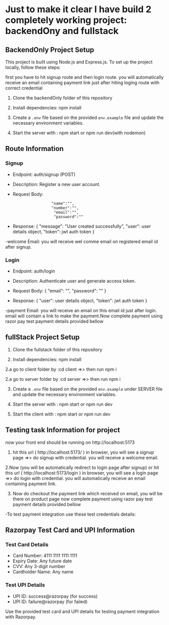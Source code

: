 # Just to make it clear I have build 2 completely working project: backendOny and fullstack

## BackendOnly Project Setup

This project is built using Node.js and Express.js. To set up the project locally, follow these steps:

first you have to hit signup route and then login route. you will automatically receive an email containing payment link just after hiting loging route with correct credential

1. Clone the backendOnly folder of this repository


2. Install dependencies: npm install


3. Create a `.env` file based on the provided `env.example` file and update the necessary environment variables.

4. Start the server with : npm start  or npm run dev(with nodemon)


##  Route Information

### Signup
- Endpoint: auth/signup (POST)
- Description: Register a new user account.
- Request Body: 

                       "name":"",
                       "number":"",
                        "email":"",
                        "password":""

- Response:
                        {
                        "message": "User created successfully",
                        "user": user details object,
                        "token": jwt auth token
                        }

-welcome Email: you will receive wel comme  email on registered email id after signup.




### Login
- Endpoint:  auth/login
- Description: Authenticate user and generate access token.
- Request Body:
                        {
                        "email": "",
                        "password": ""
                        }

- Response:
                        {
                        "user": user details object,
                        "token": jwt auth token
                        }

-payment Email: you will receive an email on this email id just after login. email will contain a link to make the payment.Now complete payment using razor pay test payment details provided bellow












## fullStack Project Setup

1. Clone the fullstack folder of this repository


2. Install dependencies: npm install

2.a go to client folder by :cd client =>> then run npm i

2.a go to server folder by :cd server  =>> then run npm i

3. Create a `.env` file based on the provided `env.example` under SERVER file and update the necessary environment variables.

4. Start the server with : npm start  or npm run dev

5. Start the client with : npm start  or npm run dev


##  Testing task Information for project


now your front end should be running on http://localhost:5173


1. hit this url ( http://localhost:5173/ ) in browser, you will see a signup page =>> do signup with credential. you will receive a welcome email.

2.Now (you will be automatically redirect to login page after signup) or hit this url ( http://localhost:5173/login ) in browser, you will see a login page =>> do login with credential. you will automatically receive an email containing payment link.

3. Now do checkout the payment link which received on email, you will be there on product page now complete payment using razor pay test payment details provided bellow











-To test payment  integration use these test credentials details:

## Razorpay Test Card and UPI Information

### Test Card Details
- Card Number: 4111 1111 1111 1111
- Expiry Date: Any future date
- CVV: Any 3-digit number
- Cardholder Name: Any name

### Test UPI Details
- UPI ID: success@razorpay (for success)
- UPI ID: failure@razorpay (for failed)
<!-- - PIN: Any 4-digit PIN -->

Use the provided test card and UPI details for testing payment integration with Razorpay.

